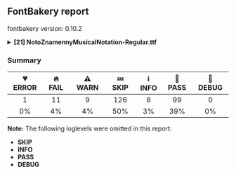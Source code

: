 ## FontBakery report

fontbakery version: 0.10.2

<details><summary><b>[21] NotoZnamennyMusicalNotation-Regular.ttf</b></summary><div><details><summary>💔 <b>ERROR:</b> Check that texts shape as per expectation (<a href="https://font-bakery.readthedocs.io/en/stable/fontbakery/profiles/<Section: Shaping Checks>.html#com.google.fonts/check/shaping/regression">com.google.fonts/check/shaping/regression</a>)</summary><div>


* 💔 **ERROR** Failed with KeyError: 'uni0E70'
</div></details><details><summary>🔥 <b>FAIL:</b> Check Google Fonts glyph coverage. (<a href="https://font-bakery.readthedocs.io/en/stable/fontbakery/profiles/googlefonts.html#com.google.fonts/check/glyph_coverage">com.google.fonts/check/glyph_coverage</a>)</summary><div>


* 🔥 **FAIL** Missing required codepoints:

	- 0x0030 (DIGIT ZERO)


	- 0x0031 (DIGIT ONE)


	- 0x0032 (DIGIT TWO)


	- 0x0033 (DIGIT THREE)


	- 0x0034 (DIGIT FOUR)


	- 0x0035 (DIGIT FIVE)


	- 0x0036 (DIGIT SIX)


	- 0x0037 (DIGIT SEVEN)


	- 0x0038 (DIGIT EIGHT)


	- 0x0039 (DIGIT NINE)


	- 0x00A0 (NO-BREAK SPACE)


	- 0x002E (FULL STOP)


	- 0x003A (COLON)


	- 0x2026 (HORIZONTAL ELLIPSIS)


	- 0x0021 (EXCLAMATION MARK)


	- 0x002A (ASTERISK)


	- 0x0023 (NUMBER SIGN)


	- 0x002F (SOLIDUS)


	- 0x005C (REVERSE SOLIDUS)


	- 0x002D (HYPHEN-MINUS)


	- 0x0028 (LEFT PARENTHESIS)


	- 0x0029 (RIGHT PARENTHESIS)


	- 0x007B (LEFT CURLY BRACKET)


	- 0x007D (RIGHT CURLY BRACKET)


	- 0x005B (LEFT SQUARE BRACKET)


	- 0x005D (RIGHT SQUARE BRACKET)


	- 0x201C (LEFT DOUBLE QUOTATION MARK)


	- 0x201D (RIGHT DOUBLE QUOTATION MARK)


	- 0x2018 (LEFT SINGLE QUOTATION MARK)


	- 0x2019 (RIGHT SINGLE QUOTATION MARK)


	- 0x00AB (LEFT-POINTING DOUBLE ANGLE QUOTATION MARK)


	- 0x00BB (RIGHT-POINTING DOUBLE ANGLE QUOTATION MARK)


	- 0x0022 (QUOTATION MARK)


	- 0x0027 (APOSTROPHE)


	- 0x002B (PLUS SIGN)


	- 0x00D7 (MULTIPLICATION SIGN)


	- 0x00F7 (DIVISION SIGN)


	- 0x003D (EQUALS SIGN)


	- 0x003E (GREATER-THAN SIGN)


	- 0x003C (LESS-THAN SIGN)


	- 0x0025 (PERCENT SIGN)


	- 0x0308 (COMBINING DIAERESIS)


	- 0x0300 (COMBINING GRAVE ACCENT)


	- 0x0301 (COMBINING ACUTE ACCENT)


	- 0x030B (COMBINING DOUBLE ACUTE ACCENT)


	- 0x0304 (COMBINING MACRON)


	- 0x02D9 (DOT ABOVE)


	- 0x00B0 (DEGREE SIGN)


	- 0x0041 (LATIN CAPITAL LETTER A)


	- 0x00C1 (LATIN CAPITAL LETTER A WITH ACUTE)


	- 0x0102 (LATIN CAPITAL LETTER A WITH BREVE)


	- 0x00C2 (LATIN CAPITAL LETTER A WITH CIRCUMFLEX)


	- 0x00C4 (LATIN CAPITAL LETTER A WITH DIAERESIS)


	- 0x00C0 (LATIN CAPITAL LETTER A WITH GRAVE)


	- 0x0100 (LATIN CAPITAL LETTER A WITH MACRON)


	- 0x0104 (LATIN CAPITAL LETTER A WITH OGONEK)


	- 0x00C5 (LATIN CAPITAL LETTER A WITH RING ABOVE)


	- 0x00C3 (LATIN CAPITAL LETTER A WITH TILDE)


	- 0x00C6 (LATIN CAPITAL LETTER AE)


	- 0x0042 (LATIN CAPITAL LETTER B)


	- 0x0043 (LATIN CAPITAL LETTER C)


	- 0x0106 (LATIN CAPITAL LETTER C WITH ACUTE)


	- 0x010C (LATIN CAPITAL LETTER C WITH CARON)


	- 0x00C7 (LATIN CAPITAL LETTER C WITH CEDILLA)


	- 0x010A (LATIN CAPITAL LETTER C WITH DOT ABOVE)


	- 0x0044 (LATIN CAPITAL LETTER D)


	- 0x00D0 (LATIN CAPITAL LETTER ETH)


	- 0x010E (LATIN CAPITAL LETTER D WITH CARON)


	- 0x0110 (LATIN CAPITAL LETTER D WITH STROKE)


	- 0x0045 (LATIN CAPITAL LETTER E)


	- 0x00C9 (LATIN CAPITAL LETTER E WITH ACUTE)


	- 0x011A (LATIN CAPITAL LETTER E WITH CARON)


	- 0x00CA (LATIN CAPITAL LETTER E WITH CIRCUMFLEX)


	- 0x00CB (LATIN CAPITAL LETTER E WITH DIAERESIS)


	- 0x0116 (LATIN CAPITAL LETTER E WITH DOT ABOVE)


	- 0x00C8 (LATIN CAPITAL LETTER E WITH GRAVE)


	- 0x0112 (LATIN CAPITAL LETTER E WITH MACRON)


	- 0x0118 (LATIN CAPITAL LETTER E WITH OGONEK)


	- 0x0046 (LATIN CAPITAL LETTER F)


	- 0x0047 (LATIN CAPITAL LETTER G)


	- 0x011E (LATIN CAPITAL LETTER G WITH BREVE)


	- 0x0122 (LATIN CAPITAL LETTER G WITH CEDILLA)


	- 0x0120 (LATIN CAPITAL LETTER G WITH DOT ABOVE)


	- 0x0048 (LATIN CAPITAL LETTER H)


	- 0x0126 (LATIN CAPITAL LETTER H WITH STROKE)


	- 0x0049 (LATIN CAPITAL LETTER I)


	- 0x00CD (LATIN CAPITAL LETTER I WITH ACUTE)


	- 0x00CE (LATIN CAPITAL LETTER I WITH CIRCUMFLEX)


	- 0x00CF (LATIN CAPITAL LETTER I WITH DIAERESIS)


	- 0x0130 (LATIN CAPITAL LETTER I WITH DOT ABOVE)


	- 0x00CC (LATIN CAPITAL LETTER I WITH GRAVE)


	- 0x012A (LATIN CAPITAL LETTER I WITH MACRON)


	- 0x012E (LATIN CAPITAL LETTER I WITH OGONEK)


	- 0x004A (LATIN CAPITAL LETTER J)


	- 0x004B (LATIN CAPITAL LETTER K)


	- 0x0136 (LATIN CAPITAL LETTER K WITH CEDILLA)


	- 0x004C (LATIN CAPITAL LETTER L)


	- 0x0139 (LATIN CAPITAL LETTER L WITH ACUTE)


	- 0x013D (LATIN CAPITAL LETTER L WITH CARON)


	- 0x013B (LATIN CAPITAL LETTER L WITH CEDILLA)


	- 0x0141 (LATIN CAPITAL LETTER L WITH STROKE)


	- 0x004D (LATIN CAPITAL LETTER M)


	- 0x004E (LATIN CAPITAL LETTER N)


	- 0x0143 (LATIN CAPITAL LETTER N WITH ACUTE)


	- 0x0147 (LATIN CAPITAL LETTER N WITH CARON)


	- 0x0145 (LATIN CAPITAL LETTER N WITH CEDILLA)


	- 0x00D1 (LATIN CAPITAL LETTER N WITH TILDE)


	- 0x014A (LATIN CAPITAL LETTER ENG)


	- 0x004F (LATIN CAPITAL LETTER O)


	- 0x00D3 (LATIN CAPITAL LETTER O WITH ACUTE)


	- 0x00D4 (LATIN CAPITAL LETTER O WITH CIRCUMFLEX)


	- 0x00D6 (LATIN CAPITAL LETTER O WITH DIAERESIS)


	- 0x00D2 (LATIN CAPITAL LETTER O WITH GRAVE)


	- 0x0150 (LATIN CAPITAL LETTER O WITH DOUBLE ACUTE)


	- 0x014C (LATIN CAPITAL LETTER O WITH MACRON)


	- 0x00D8 (LATIN CAPITAL LETTER O WITH STROKE)


	- 0x00D5 (LATIN CAPITAL LETTER O WITH TILDE)


	- 0x0152 (LATIN CAPITAL LIGATURE OE)


	- 0x0050 (LATIN CAPITAL LETTER P)


	- 0x00DE (LATIN CAPITAL LETTER THORN)


	- 0x0051 (LATIN CAPITAL LETTER Q)


	- 0x0052 (LATIN CAPITAL LETTER R)


	- 0x0154 (LATIN CAPITAL LETTER R WITH ACUTE)


	- 0x0158 (LATIN CAPITAL LETTER R WITH CARON)


	- 0x0156 (LATIN CAPITAL LETTER R WITH CEDILLA)


	- 0x0053 (LATIN CAPITAL LETTER S)


	- 0x015A (LATIN CAPITAL LETTER S WITH ACUTE)


	- 0x0160 (LATIN CAPITAL LETTER S WITH CARON)


	- 0x015E (LATIN CAPITAL LETTER S WITH CEDILLA)


	- 0x0218 (LATIN CAPITAL LETTER S WITH COMMA BELOW)


	- 0x1E9E (LATIN CAPITAL LETTER SHARP S)


	- 0x0054 (LATIN CAPITAL LETTER T)


	- 0x0164 (LATIN CAPITAL LETTER T WITH CARON)


	- 0x021A (LATIN CAPITAL LETTER T WITH COMMA BELOW)


	- 0x0055 (LATIN CAPITAL LETTER U)


	- 0x00DA (LATIN CAPITAL LETTER U WITH ACUTE)


	- 0x016C (LATIN CAPITAL LETTER U WITH BREVE)


	- 0x00DB (LATIN CAPITAL LETTER U WITH CIRCUMFLEX)


	- 0x00DC (LATIN CAPITAL LETTER U WITH DIAERESIS)


	- 0x00D9 (LATIN CAPITAL LETTER U WITH GRAVE)


	- 0x0170 (LATIN CAPITAL LETTER U WITH DOUBLE ACUTE)


	- 0x016A (LATIN CAPITAL LETTER U WITH MACRON)


	- 0x0172 (LATIN CAPITAL LETTER U WITH OGONEK)


	- 0x016E (LATIN CAPITAL LETTER U WITH RING ABOVE)


	- 0x0056 (LATIN CAPITAL LETTER V)


	- 0x0057 (LATIN CAPITAL LETTER W)


	- 0x1E82 (LATIN CAPITAL LETTER W WITH ACUTE)


	- 0x0174 (LATIN CAPITAL LETTER W WITH CIRCUMFLEX)


	- 0x1E84 (LATIN CAPITAL LETTER W WITH DIAERESIS)


	- 0x1E80 (LATIN CAPITAL LETTER W WITH GRAVE)


	- 0x0058 (LATIN CAPITAL LETTER X)


	- 0x0059 (LATIN CAPITAL LETTER Y)


	- 0x00DD (LATIN CAPITAL LETTER Y WITH ACUTE)


	- 0x0176 (LATIN CAPITAL LETTER Y WITH CIRCUMFLEX)


	- 0x0178 (LATIN CAPITAL LETTER Y WITH DIAERESIS)


	- 0x1EF2 (LATIN CAPITAL LETTER Y WITH GRAVE)


	- 0x005A (LATIN CAPITAL LETTER Z)


	- 0x0179 (LATIN CAPITAL LETTER Z WITH ACUTE)


	- 0x017D (LATIN CAPITAL LETTER Z WITH CARON)


	- 0x017B (LATIN CAPITAL LETTER Z WITH DOT ABOVE)


	- 0x0061 (LATIN SMALL LETTER A)


	- 0x00E1 (LATIN SMALL LETTER A WITH ACUTE)


	- 0x0103 (LATIN SMALL LETTER A WITH BREVE)


	- 0x00E2 (LATIN SMALL LETTER A WITH CIRCUMFLEX)


	- 0x00E4 (LATIN SMALL LETTER A WITH DIAERESIS)


	- 0x00E0 (LATIN SMALL LETTER A WITH GRAVE)


	- 0x0101 (LATIN SMALL LETTER A WITH MACRON)


	- 0x0105 (LATIN SMALL LETTER A WITH OGONEK)


	- 0x00E5 (LATIN SMALL LETTER A WITH RING ABOVE)


	- 0x00E3 (LATIN SMALL LETTER A WITH TILDE)


	- 0x00E6 (LATIN SMALL LETTER AE)


	- 0x0062 (LATIN SMALL LETTER B)


	- 0x0063 (LATIN SMALL LETTER C)


	- 0x0107 (LATIN SMALL LETTER C WITH ACUTE)


	- 0x010D (LATIN SMALL LETTER C WITH CARON)


	- 0x00E7 (LATIN SMALL LETTER C WITH CEDILLA)


	- 0x010B (LATIN SMALL LETTER C WITH DOT ABOVE)


	- 0x0064 (LATIN SMALL LETTER D)


	- 0x00F0 (LATIN SMALL LETTER ETH)


	- 0x010F (LATIN SMALL LETTER D WITH CARON)


	- 0x0111 (LATIN SMALL LETTER D WITH STROKE)


	- 0x0065 (LATIN SMALL LETTER E)


	- 0x00E9 (LATIN SMALL LETTER E WITH ACUTE)


	- 0x011B (LATIN SMALL LETTER E WITH CARON)


	- 0x00EA (LATIN SMALL LETTER E WITH CIRCUMFLEX)


	- 0x00EB (LATIN SMALL LETTER E WITH DIAERESIS)


	- 0x0117 (LATIN SMALL LETTER E WITH DOT ABOVE)


	- 0x00E8 (LATIN SMALL LETTER E WITH GRAVE)


	- 0x0113 (LATIN SMALL LETTER E WITH MACRON)


	- 0x0119 (LATIN SMALL LETTER E WITH OGONEK)


	- 0x0066 (LATIN SMALL LETTER F)


	- 0x0067 (LATIN SMALL LETTER G)


	- 0x011F (LATIN SMALL LETTER G WITH BREVE)


	- 0x0123 (LATIN SMALL LETTER G WITH CEDILLA)


	- 0x0121 (LATIN SMALL LETTER G WITH DOT ABOVE)


	- 0x0068 (LATIN SMALL LETTER H)


	- 0x0127 (LATIN SMALL LETTER H WITH STROKE)


	- 0x0069 (LATIN SMALL LETTER I)


	- 0x0131 (LATIN SMALL LETTER DOTLESS I)


	- 0x00ED (LATIN SMALL LETTER I WITH ACUTE)


	- 0x00EE (LATIN SMALL LETTER I WITH CIRCUMFLEX)


	- 0x00EF (LATIN SMALL LETTER I WITH DIAERESIS)


	- 0x00EC (LATIN SMALL LETTER I WITH GRAVE)


	- 0x012B (LATIN SMALL LETTER I WITH MACRON)


	- 0x012F (LATIN SMALL LETTER I WITH OGONEK)


	- 0x006A (LATIN SMALL LETTER J)


	- 0x0237 (LATIN SMALL LETTER DOTLESS J)


	- 0x006B (LATIN SMALL LETTER K)


	- 0x0137 (LATIN SMALL LETTER K WITH CEDILLA)


	- 0x006C (LATIN SMALL LETTER L)


	- 0x013A (LATIN SMALL LETTER L WITH ACUTE)


	- 0x013E (LATIN SMALL LETTER L WITH CARON)


	- 0x013C (LATIN SMALL LETTER L WITH CEDILLA)


	- 0x0142 (LATIN SMALL LETTER L WITH STROKE)


	- 0x006D (LATIN SMALL LETTER M)


	- 0x006E (LATIN SMALL LETTER N)


	- 0x0144 (LATIN SMALL LETTER N WITH ACUTE)


	- 0x0148 (LATIN SMALL LETTER N WITH CARON)


	- 0x0146 (LATIN SMALL LETTER N WITH CEDILLA)


	- 0x00F1 (LATIN SMALL LETTER N WITH TILDE)


	- 0x014B (LATIN SMALL LETTER ENG)


	- 0x006F (LATIN SMALL LETTER O)


	- 0x00F3 (LATIN SMALL LETTER O WITH ACUTE)


	- 0x00F4 (LATIN SMALL LETTER O WITH CIRCUMFLEX)


	- 0x00F6 (LATIN SMALL LETTER O WITH DIAERESIS)


	- 0x00F2 (LATIN SMALL LETTER O WITH GRAVE)


	- 0x0151 (LATIN SMALL LETTER O WITH DOUBLE ACUTE)


	- 0x014D (LATIN SMALL LETTER O WITH MACRON)


	- 0x00F8 (LATIN SMALL LETTER O WITH STROKE)


	- 0x00F5 (LATIN SMALL LETTER O WITH TILDE)


	- 0x0153 (LATIN SMALL LIGATURE OE)


	- 0x0070 (LATIN SMALL LETTER P)


	- 0x00FE (LATIN SMALL LETTER THORN)


	- 0x0071 (LATIN SMALL LETTER Q)


	- 0x0072 (LATIN SMALL LETTER R)


	- 0x0155 (LATIN SMALL LETTER R WITH ACUTE)


	- 0x0159 (LATIN SMALL LETTER R WITH CARON)


	- 0x0157 (LATIN SMALL LETTER R WITH CEDILLA)


	- 0x0073 (LATIN SMALL LETTER S)


	- 0x015B (LATIN SMALL LETTER S WITH ACUTE)


	- 0x0161 (LATIN SMALL LETTER S WITH CARON)


	- 0x015F (LATIN SMALL LETTER S WITH CEDILLA)


	- 0x0219 (LATIN SMALL LETTER S WITH COMMA BELOW)


	- 0x00DF (LATIN SMALL LETTER SHARP S)


	- 0x0074 (LATIN SMALL LETTER T)


	- 0x0165 (LATIN SMALL LETTER T WITH CARON)


	- 0x021B (LATIN SMALL LETTER T WITH COMMA BELOW)


	- 0x0075 (LATIN SMALL LETTER U)


	- 0x00FA (LATIN SMALL LETTER U WITH ACUTE)


	- 0x016D (LATIN SMALL LETTER U WITH BREVE)


	- 0x00FB (LATIN SMALL LETTER U WITH CIRCUMFLEX)


	- 0x00FC (LATIN SMALL LETTER U WITH DIAERESIS)


	- 0x00F9 (LATIN SMALL LETTER U WITH GRAVE)


	- 0x0171 (LATIN SMALL LETTER U WITH DOUBLE ACUTE)


	- 0x016B (LATIN SMALL LETTER U WITH MACRON)


	- 0x0173 (LATIN SMALL LETTER U WITH OGONEK)


	- 0x016F (LATIN SMALL LETTER U WITH RING ABOVE)


	- 0x0076 (LATIN SMALL LETTER V)


	- 0x0077 (LATIN SMALL LETTER W)


	- 0x1E83 (LATIN SMALL LETTER W WITH ACUTE)


	- 0x0175 (LATIN SMALL LETTER W WITH CIRCUMFLEX)


	- 0x1E85 (LATIN SMALL LETTER W WITH DIAERESIS)


	- 0x1E81 (LATIN SMALL LETTER W WITH GRAVE)


	- 0x0078 (LATIN SMALL LETTER X)


	- 0x0079 (LATIN SMALL LETTER Y)


	- 0x00FD (LATIN SMALL LETTER Y WITH ACUTE)


	- 0x0177 (LATIN SMALL LETTER Y WITH CIRCUMFLEX)


	- 0x00FF (LATIN SMALL LETTER Y WITH DIAERESIS)


	- 0x1EF3 (LATIN SMALL LETTER Y WITH GRAVE)


	- 0x007A (LATIN SMALL LETTER Z)


	- 0x017A (LATIN SMALL LETTER Z WITH ACUTE)


	- 0x017E (LATIN SMALL LETTER Z WITH CARON)


	- 0x017C (LATIN SMALL LETTER Z WITH DOT ABOVE)


	- 0x00AA (FEMININE ORDINAL INDICATOR)


	- 0x00BA (MASCULINE ORDINAL INDICATOR)


	- 0x002C (COMMA)


	- 0x003B (SEMICOLON)


	- 0x00A1 (INVERTED EXCLAMATION MARK)


	- 0x003F (QUESTION MARK)


	- 0x00BF (INVERTED QUESTION MARK)


	- 0x00B7 (MIDDLE DOT)


	- 0x2022 (BULLET)


	- 0x2013 (EN DASH)


	- 0x2014 (EM DASH)


	- 0x005F (LOW LINE)


	- 0x201A (SINGLE LOW-9 QUOTATION MARK)


	- 0x201E (DOUBLE LOW-9 QUOTATION MARK)


	- 0x2039 (SINGLE LEFT-POINTING ANGLE QUOTATION MARK)


	- 0x203A (SINGLE RIGHT-POINTING ANGLE QUOTATION MARK)


	- 0x0040 (COMMERCIAL AT)


	- 0x0026 (AMPERSAND)


	- 0x00B6 (PILCROW SIGN)


	- 0x00A7 (SECTION SIGN)


	- 0x00A9 (COPYRIGHT SIGN)


	- 0x00AE (REGISTERED SIGN)


	- 0x2122 (TRADE MARK SIGN)


	- 0x00A2 (CENT SIGN)


	- 0x0024 (DOLLAR SIGN)


	- 0x20AC (EURO SIGN)


	- 0x00A3 (POUND SIGN)


	- 0x00A5 (YEN SIGN)


	- 0x2212 (MINUS SIGN)


	- 0x007E (TILDE)


	- 0x005E (CIRCUMFLEX ACCENT)


	- 0x0307 (COMBINING DOT ABOVE)


	- 0x0302 (COMBINING CIRCUMFLEX ACCENT)


	- 0x030C (COMBINING CARON)


	- 0x0306 (COMBINING BREVE)


	- 0x030A (COMBINING RING ABOVE)


	- 0x0303 (COMBINING TILDE)


	- 0x0312 (COMBINING TURNED COMMA ABOVE)


	- 0x0326 (COMBINING COMMA BELOW)


	- 0x0327 (COMBINING CEDILLA)


	- 0x0328 (COMBINING OGONEK)


	- 0x00A8 (DIAERESIS)


	- 0x0060 (GRAVE ACCENT)


	- 0x00B4 (ACUTE ACCENT)


	- 0x02DD (DOUBLE ACUTE ACCENT)


	- 0x02C6 (MODIFIER LETTER CIRCUMFLEX ACCENT)


	- 0x02C7 (CARON)


	- 0x02D8 (BREVE)


	- 0x02DA (RING ABOVE)


	- 0x02DC (SMALL TILDE)


	- 0x00AF (MACRON)


	- 0x00B8 (CEDILLA)


	- 0x02DB (OGONEK)
 [code: missing-codepoints]
</div></details><details><summary>🔥 <b>FAIL:</b> Check copyright namerecords match license file. (<a href="https://font-bakery.readthedocs.io/en/stable/fontbakery/profiles/googlefonts.html#com.google.fonts/check/name/license">com.google.fonts/check/name/license</a>)</summary><div>


* 🔥 **FAIL** License file OFL.txt exists but NameID 13 (LICENSE DESCRIPTION) value on platform 3 (WINDOWS) is not specified for that. Value was: "This Font Software is licensed under the SIL Open Font License, Version 1.1. This Font Software is distributed on an "AS IS" BASIS, WITHOUT WARRANTIES OR CONDITIONS OF ANY KIND, either express or implied. See the SIL Open Font License for the specific language, permissions and limitations governing your use of this Font Software." Must be changed to "This Font Software is licensed under the SIL Open Font License, Version 1.1. This license is available with a FAQ at: https://scripts.sil.org/OFL" [code: wrong]
</div></details><details><summary>🔥 <b>FAIL:</b> Copyright notices match canonical pattern in fonts (<a href="https://font-bakery.readthedocs.io/en/stable/fontbakery/profiles/googlefonts.html#com.google.fonts/check/font_copyright">com.google.fonts/check/font_copyright</a>)</summary><div>


* 🔥 **FAIL** Name Table entry: Copyright notices should match a pattern similar to: "Copyright 2019 The Familyname Project Authors (git url)"
But instead we have got:
"Copyright 2022 Google Inc. All Rights Reserved." [code: bad-notice-format]
</div></details><details><summary>🔥 <b>FAIL:</b> Check font follows the Google Fonts vertical metric schema (<a href="https://font-bakery.readthedocs.io/en/stable/fontbakery/profiles/googlefonts.html#com.google.fonts/check/vertical_metrics">com.google.fonts/check/vertical_metrics</a>)</summary><div>


* 🔥 **FAIL** OS/2.sTypoLineGap is "200" it should be 0 [code: bad-OS/2.sTypoLineGap]
</div></details><details><summary>🔥 <b>FAIL:</b> OS/2.fsSelection bit 7 (USE_TYPO_METRICS) is set in all fonts. (<a href="https://font-bakery.readthedocs.io/en/stable/fontbakery/profiles/googlefonts.html#com.google.fonts/check/os2/use_typo_metrics">com.google.fonts/check/os2/use_typo_metrics</a>)</summary><div>


* 🔥 **FAIL** OS/2.fsSelection bit 7 (USE_TYPO_METRICS) wasNOT set in the following fonts: ['fonts/NotoZnamennyMusicalNotation/googlefonts/ttf/NotoZnamennyMusicalNotation-Regular.ttf']. [code: missing-os2-fsselection-bit7]
</div></details><details><summary>🔥 <b>FAIL:</b> Check font can render its own name. (<a href="https://font-bakery.readthedocs.io/en/stable/fontbakery/profiles/googlefonts.html#com.google.fonts/check/render_own_name">com.google.fonts/check/render_own_name</a>)</summary><div>


* 🔥 **FAIL** .notdef glyphs were found when attempting to render Noto Znamenny Musical Notation [code: render-own-name]
</div></details><details><summary>🔥 <b>FAIL:</b> Noto fonts must have an ARTICLE.en_us.html file (<a href="https://font-bakery.readthedocs.io/en/stable/fontbakery/profiles/googlefonts.html#com.google.fonts/check/description/noto_has_article">com.google.fonts/check/description/noto_has_article</a>)</summary><div>


* 🔥 **FAIL** This is a Noto font but it lacks an ARTICLE.en_us.html file [code: missing-article]
</div></details><details><summary>🔥 <b>FAIL:</b> Checking OS/2 usWinAscent & usWinDescent. (<a href="https://font-bakery.readthedocs.io/en/stable/fontbakery/profiles/universal.html#com.google.fonts/check/family/win_ascent_and_descent">com.google.fonts/check/family/win_ascent_and_descent</a>)</summary><div>


* 🔥 **FAIL** OS/2.usWinDescent value should be equal or greater than 292, but got 200 instead [code: descent]
</div></details><details><summary>🔥 <b>FAIL:</b> Checking OS/2 Metrics match hhea Metrics. (<a href="https://font-bakery.readthedocs.io/en/stable/fontbakery/profiles/universal.html#com.google.fonts/check/os2_metrics_match_hhea">com.google.fonts/check/os2_metrics_match_hhea</a>)</summary><div>


* 🔥 **FAIL** OS/2 sTypoAscender (800) and hhea ascent (1000) must be equal. [code: ascender]
</div></details><details><summary>🔥 <b>FAIL:</b> Font contains glyphs for whitespace characters? (<a href="https://font-bakery.readthedocs.io/en/stable/fontbakery/profiles/universal.html#com.google.fonts/check/whitespace_glyphs">com.google.fonts/check/whitespace_glyphs</a>)</summary><div>


* 🔥 **FAIL** Whitespace glyph missing for codepoint 0x00A0. [code: missing-whitespace-glyph-0x00A0]
</div></details><details><summary>🔥 <b>FAIL:</b> Ensure dotted circle glyph is present and can attach marks. (<a href="https://font-bakery.readthedocs.io/en/stable/fontbakery/profiles/<Section: Shaping Checks>.html#com.google.fonts/check/dotted_circle">com.google.fonts/check/dotted_circle</a>)</summary><div>


* 🔥 **FAIL** The following glyphs could not be attached to the dotted circle glyph:

	- u1CF00

	- u1CF01

	- u1CF02

	- u1CF03

	- u1CF04

	- u1CF05

	- u1CF06

	- u1CF07

	- u1CF08

	- u1CF09

	- u1CF0A

	- u1CF0B

	- u1CF0C

	- u1CF0D

	- u1CF0E

	- u1CF0F

	- u1CF10

	- u1CF11

	- u1CF12

	- u1CF13

	- u1CF14

	- u1CF15

	- u1CF16

	- u1CF17

	- u1CF18

	- u1CF19

	- u1CF1A

	- u1CF1B

	- u1CF1C

	- u1CF1D

	- u1CF1E

	- u1CF1F

	- u1CF20

	- u1CF21

	- u1CF22

	- u1CF24

	- u1CF25

	- u1CF26

	- u1CF27 [code: unattached-dotted-circle-marks]
</div></details><details><summary>⚠ <b>WARN:</b> Checking OS/2 achVendID. (<a href="https://font-bakery.readthedocs.io/en/stable/fontbakery/profiles/googlefonts.html#com.google.fonts/check/vendor_id">com.google.fonts/check/vendor_id</a>)</summary><div>


* ⚠ **WARN** OS/2 VendorID value 'NONE' is not yet recognized. If you registered it recently, then it's safe to ignore this warning message. Otherwise, you should set it to your own unique 4 character code, and register it with Microsoft at https://www.microsoft.com/typography/links/vendorlist.aspx
 [code: unknown]
</div></details><details><summary>⚠ <b>WARN:</b> Check for codepoints not covered by METADATA subsets. (<a href="https://font-bakery.readthedocs.io/en/stable/fontbakery/profiles/googlefonts.html#com.google.fonts/check/metadata/unreachable_subsetting">com.google.fonts/check/metadata/unreachable_subsetting</a>)</summary><div>


* ⚠ **WARN** The following codepoints supported by the font are not covered by
    any subsets defined in the font's metadata file, and will never
    be served. You can solve this by either manually adding additional
    subset declarations to METADATA.pb, or by editing the glyphset
    definitions.

 * U+0020 SPACE: try adding one of: kaithi, osage, old-hungarian, mro, bhaiksuki, miao, tangut, medefaidrin, dives-akuru, old-north-arabian, brahmi, linear-b, lydian, balinese, math, sundanese, bassa-vah, meroitic-hieroglyphs, old-sogdian, kharoshthi, old-turkic, manichaean, meroitic-cursive, osmanya, tagbanwa, khitan-small-script, anatolian-hieroglyphs, phoenician, newa, phags-pa, linear-a, mahajani, inscriptional-pahlavi, marchen, adlam, kawi, toto, javanese, limbu, tai-le, nushu, khmer, nko, sogdian, duployan, braille, cypro-minoan, syloti-nagri, vithkuqi, kayah-li, mayan-numerals, cuneiform, sharada, coptic, khojki, meetei-mayek, music, siddham, pahawh-hmong, khudawadi, multani, old-uyghur, cherokee, cham, tifinagh, yi, nag-mundari, new-tai-lue, nabataean, ogham, glagolitic, bamum, tangsa, deseret, caucasian-albanian, thaana, buginese, runic, cypriot, carian, ol-chiki, gunjala-gondi, imperial-aramaic, mende-kikakui, mongolian, masaram-gondi, saurashtra, lycian, elbasan, buhid, grantha, batak, tai-viet, wancho, nandinagari, pau-cin-hau, avestan, psalter-pahlavi, ahom, yezidi, symbols, nyiakeng-puachue-hmong, zanabazar-square, signwriting, hanunoo, old-permic, lisu, makasar, ugaritic, tirhuta, vai, meroitic, lepcha, tai-tham, sora-sompeng, warang-citi, tagalog, latin, old-italic, modi, takri, dogra, gothic, indic-siyaq-numbers, old-persian, hanifi-rohingya, shavian, chorasmian, rejang, syriac, hatran, old-south-arabian, samaritan, canadian-aboriginal, mandaic, soyombo, palmyrene, elymaic, chakma, inscriptional-parthian
 * U+007C VERTICAL LINE: try adding one of: math, latin, khmer, adlam
 * U+25CC DOTTED CIRCLE: try adding one of: kaithi, osage, bhaiksuki, miao, brahmi, balinese, math, sundanese, bassa-vah, kharoshthi, bengali, manichaean, tagbanwa, oriya, newa, phags-pa, tamil, mahajani, marchen, adlam, javanese, limbu, sinhala, tai-le, khmer, nko, sogdian, duployan, syloti-nagri, kayah-li, sharada, coptic, khojki, meetei-mayek, music, lao, siddham, pahawh-hmong, khudawadi, cham, tifinagh, yi, new-tai-lue, devanagari, telugu, caucasian-albanian, thaana, buginese, gunjala-gondi, mende-kikakui, mongolian, thai, masaram-gondi, elbasan, buhid, grantha, batak, tai-viet, wancho, kannada, psalter-pahlavi, ahom, symbols, zanabazar-square, hanunoo, old-permic, gurmukhi, tirhuta, hebrew, lepcha, tagalog, modi, myanmar, takri, malayalam, dogra, hanifi-rohingya, rejang, gujarati, syriac, tibetan, mandaic, soyombo, chakma
 * U+1CF00 ZNAMENNY COMBINING MARK GORAZDO NIZKO S KRYZHEM ON LEFT: not included in any glyphset definition
 * U+1CF01 ZNAMENNY COMBINING MARK NIZKO S KRYZHEM ON LEFT: not included in any glyphset definition
 * U+1CF02 ZNAMENNY COMBINING MARK TSATA ON LEFT: not included in any glyphset definition
 * U+1CF03 ZNAMENNY COMBINING MARK GORAZDO NIZKO ON LEFT: not included in any glyphset definition
 * U+1CF04 ZNAMENNY COMBINING MARK NIZKO ON LEFT: not included in any glyphset definition
 * U+1CF05 ZNAMENNY COMBINING MARK SREDNE ON LEFT: not included in any glyphset definition
 * U+1CF06 ZNAMENNY COMBINING MARK MALO POVYSHE ON LEFT: not included in any glyphset definition
 * U+1CF07 ZNAMENNY COMBINING MARK POVYSHE ON LEFT: not included in any glyphset definition
 * U+1CF08 ZNAMENNY COMBINING MARK VYSOKO ON LEFT: not included in any glyphset definition
 * U+1CF09 ZNAMENNY COMBINING MARK MALO POVYSHE S KHOKHLOM ON LEFT: not included in any glyphset definition
 * U+1CF0A ZNAMENNY COMBINING MARK POVYSHE S KHOKHLOM ON LEFT: not included in any glyphset definition
 * U+1CF0B ZNAMENNY COMBINING MARK VYSOKO S KHOKHLOM ON LEFT: not included in any glyphset definition
 * U+1CF0C ZNAMENNY COMBINING MARK GORAZDO NIZKO S KRYZHEM ON RIGHT: not included in any glyphset definition
 * U+1CF0D ZNAMENNY COMBINING MARK NIZKO S KRYZHEM ON RIGHT: not included in any glyphset definition
 * U+1CF0E ZNAMENNY COMBINING MARK TSATA ON RIGHT: not included in any glyphset definition
 * U+1CF0F ZNAMENNY COMBINING MARK GORAZDO NIZKO ON RIGHT: not included in any glyphset definition
 * U+1CF10 ZNAMENNY COMBINING MARK NIZKO ON RIGHT: not included in any glyphset definition
 * U+1CF11 ZNAMENNY COMBINING MARK SREDNE ON RIGHT: not included in any glyphset definition
 * U+1CF12 ZNAMENNY COMBINING MARK MALO POVYSHE ON RIGHT: not included in any glyphset definition
 * U+1CF13 ZNAMENNY COMBINING MARK POVYSHE ON RIGHT: not included in any glyphset definition
 * U+1CF14 ZNAMENNY COMBINING MARK VYSOKO ON RIGHT: not included in any glyphset definition
 * U+1CF15 ZNAMENNY COMBINING MARK MALO POVYSHE S KHOKHLOM ON RIGHT: not included in any glyphset definition
 * U+1CF16 ZNAMENNY COMBINING MARK POVYSHE S KHOKHLOM ON RIGHT: not included in any glyphset definition
 * U+1CF17 ZNAMENNY COMBINING MARK VYSOKO S KHOKHLOM ON RIGHT: not included in any glyphset definition
 * U+1CF18 ZNAMENNY COMBINING MARK TSATA S KRYZHEM: not included in any glyphset definition
 * U+1CF19 ZNAMENNY COMBINING MARK MALO POVYSHE S KRYZHEM: not included in any glyphset definition
 * U+1CF1A ZNAMENNY COMBINING MARK STRANNO MALO POVYSHE: not included in any glyphset definition
 * U+1CF1B ZNAMENNY COMBINING MARK POVYSHE S KRYZHEM: not included in any glyphset definition
 * U+1CF1C ZNAMENNY COMBINING MARK POVYSHE STRANNO: not included in any glyphset definition
 * U+1CF1D ZNAMENNY COMBINING MARK VYSOKO S KRYZHEM: not included in any glyphset definition
 * U+1CF1E ZNAMENNY COMBINING MARK MALO POVYSHE STRANNO: not included in any glyphset definition
 * U+1CF1F ZNAMENNY COMBINING MARK GORAZDO VYSOKO: not included in any glyphset definition
 * U+1CF20 ZNAMENNY COMBINING MARK ZELO: not included in any glyphset definition
 * U+1CF21 ZNAMENNY COMBINING MARK ON: not included in any glyphset definition
 * U+1CF22 ZNAMENNY COMBINING MARK RAVNO: not included in any glyphset definition
 * U+1CF23 ZNAMENNY COMBINING MARK TIKHAYA: not included in any glyphset definition
 * U+1CF24 ZNAMENNY COMBINING MARK BORZAYA: not included in any glyphset definition
 * U+1CF25 ZNAMENNY COMBINING MARK UDARKA: not included in any glyphset definition
 * U+1CF26 ZNAMENNY COMBINING MARK PODVERTKA: not included in any glyphset definition
 * U+1CF27 ZNAMENNY COMBINING MARK LOMKA: not included in any glyphset definition
 * U+1CF28 ZNAMENNY COMBINING MARK KUPNAYA: not included in any glyphset definition
 * U+1CF29 ZNAMENNY COMBINING MARK KACHKA: not included in any glyphset definition
 * U+1CF2A ZNAMENNY COMBINING MARK ZEVOK: not included in any glyphset definition
 * U+1CF2B ZNAMENNY COMBINING MARK SKOBA: not included in any glyphset definition
 * U+1CF2C ZNAMENNY COMBINING MARK RAZSEKA: not included in any glyphset definition
 * U+1CF2D ZNAMENNY COMBINING MARK KRYZH ON LEFT: not included in any glyphset definition
 * U+1CF30 ZNAMENNY COMBINING TONAL RANGE MARK MRACHNO: not included in any glyphset definition
 * U+1CF31 ZNAMENNY COMBINING TONAL RANGE MARK SVETLO: not included in any glyphset definition
 * U+1CF32 ZNAMENNY COMBINING TONAL RANGE MARK TRESVETLO: not included in any glyphset definition
 * U+1CF33 ZNAMENNY COMBINING MARK ZADERZHKA: not included in any glyphset definition
 * U+1CF34 ZNAMENNY COMBINING MARK DEMESTVENNY ZADERZHKA: not included in any glyphset definition
 * U+1CF35 ZNAMENNY COMBINING MARK OTSECHKA: not included in any glyphset definition
 * U+1CF36 ZNAMENNY COMBINING MARK PODCHASHIE: not included in any glyphset definition
 * U+1CF37 ZNAMENNY COMBINING MARK PODCHASHIE WITH VERTICAL STROKE: not included in any glyphset definition
 * U+1CF38 ZNAMENNY COMBINING MARK CHASHKA: not included in any glyphset definition
 * U+1CF39 ZNAMENNY COMBINING MARK CHASHKA POLNAYA: not included in any glyphset definition
 * U+1CF3A ZNAMENNY COMBINING MARK OBLACHKO: not included in any glyphset definition
 * U+1CF3B ZNAMENNY COMBINING MARK SOROCHYA NOZHKA: not included in any glyphset definition
 * U+1CF3C ZNAMENNY COMBINING MARK TOCHKA: not included in any glyphset definition
 * U+1CF3D ZNAMENNY COMBINING MARK DVOETOCHIE: not included in any glyphset definition
 * U+1CF3E ZNAMENNY COMBINING ATTACHING VERTICAL OMET: not included in any glyphset definition
 * U+1CF3F ZNAMENNY COMBINING MARK CURVED OMET: not included in any glyphset definition
 * U+1CF40 ZNAMENNY COMBINING MARK KRYZH: not included in any glyphset definition
 * U+1CF41 ZNAMENNY COMBINING LOWER TONAL RANGE INDICATOR: not included in any glyphset definition
 * U+1CF42 ZNAMENNY PRIZNAK MODIFIER LEVEL-2: not included in any glyphset definition
 * U+1CF43 ZNAMENNY PRIZNAK MODIFIER LEVEL-3: not included in any glyphset definition
 * U+1CF44 ZNAMENNY PRIZNAK MODIFIER DIRECTION FLIP: not included in any glyphset definition
 * U+1CF45 ZNAMENNY PRIZNAK MODIFIER KRYZH: not included in any glyphset definition
 * U+1CF46 ZNAMENNY PRIZNAK MODIFIER ROG: not included in any glyphset definition
 * U+1CF50 ZNAMENNY NEUME KRYUK: not included in any glyphset definition
 * U+1CF51 ZNAMENNY NEUME KRYUK TIKHY: not included in any glyphset definition
 * U+1CF52 ZNAMENNY NEUME PARAKLIT: not included in any glyphset definition
 * U+1CF53 ZNAMENNY NEUME DVA V CHELNU: not included in any glyphset definition
 * U+1CF54 ZNAMENNY NEUME KLYUCH: not included in any glyphset definition
 * U+1CF55 ZNAMENNY NEUME ZANOZHEK: not included in any glyphset definition
 * U+1CF56 ZNAMENNY NEUME STOPITSA: not included in any glyphset definition
 * U+1CF57 ZNAMENNY NEUME STOPITSA S OCHKOM: not included in any glyphset definition
 * U+1CF58 ZNAMENNY NEUME PEREVODKA: not included in any glyphset definition
 * U+1CF59 ZNAMENNY NEUME PEREVODKA NEPOSTOYANNAYA: not included in any glyphset definition
 * U+1CF5A ZNAMENNY NEUME STOPITSA WITH SOROCHYA NOZHKA: not included in any glyphset definition
 * U+1CF5B ZNAMENNY NEUME CHELYUSTKA: not included in any glyphset definition
 * U+1CF5C ZNAMENNY NEUME PALKA: not included in any glyphset definition
 * U+1CF5D ZNAMENNY NEUME ZAPYATAYA: not included in any glyphset definition
 * U+1CF5E ZNAMENNY NEUME GOLUBCHIK BORZY: not included in any glyphset definition
 * U+1CF5F ZNAMENNY NEUME GOLUBCHIK TIKHY: not included in any glyphset definition
 * U+1CF60 ZNAMENNY NEUME GOLUBCHIK MRACHNY: not included in any glyphset definition
 * U+1CF61 ZNAMENNY NEUME GOLUBCHIK SVETLY: not included in any glyphset definition
 * U+1CF62 ZNAMENNY NEUME GOLUBCHIK TRESVETLY: not included in any glyphset definition
 * U+1CF63 ZNAMENNY NEUME VRAKHIYA PROSTAYA: not included in any glyphset definition
 * U+1CF64 ZNAMENNY NEUME VRAKHIYA MRACHNAYA: not included in any glyphset definition
 * U+1CF65 ZNAMENNY NEUME VRAKHIYA SVETLAYA: not included in any glyphset definition
 * U+1CF66 ZNAMENNY NEUME VRAKHIYA TRESVETLAYA: not included in any glyphset definition
 * U+1CF67 ZNAMENNY NEUME VRAKHIYA KLYUCHEVAYA PROSTAYA: not included in any glyphset definition
 * U+1CF68 ZNAMENNY NEUME VRAKHIYA KLYUCHEVAYA MRACHNAYA: not included in any glyphset definition
 * U+1CF69 ZNAMENNY NEUME VRAKHIYA KLYUCHEVAYA SVETLAYA: not included in any glyphset definition
 * U+1CF6A ZNAMENNY NEUME VRAKHIYA KLYUCHEVAYA TRESVETLAYA: not included in any glyphset definition
 * U+1CF6B ZNAMENNY NEUME DOUBLE ZAPYATAYA: not included in any glyphset definition
 * U+1CF6C ZNAMENNY NEUME REVERSED CHELYUSTKA: not included in any glyphset definition
 * U+1CF6D ZNAMENNY NEUME DERBITSA: not included in any glyphset definition
 * U+1CF6E ZNAMENNY NEUME KHAMILO: not included in any glyphset definition
 * U+1CF6F ZNAMENNY NEUME CHASHKA: not included in any glyphset definition
 * U+1CF70 ZNAMENNY NEUME PODCHASHIE: not included in any glyphset definition
 * U+1CF71 ZNAMENNY NEUME SKAMEYTSA MRACHNAYA: not included in any glyphset definition
 * U+1CF72 ZNAMENNY NEUME SKAMEYTSA SVETLAYA: not included in any glyphset definition
 * U+1CF73 ZNAMENNY NEUME SKAMEYTSA TRESVETLAYA: not included in any glyphset definition
 * U+1CF74 ZNAMENNY NEUME SKAMEYTSA TIKHAYA: not included in any glyphset definition
 * U+1CF75 ZNAMENNY NEUME DEMESTVENNY KLYUCH: not included in any glyphset definition
 * U+1CF76 ZNAMENNY NEUME SKAMEYTSA KLYUCHEVAYA SVETLAYA: not included in any glyphset definition
 * U+1CF77 ZNAMENNY NEUME SKAMEYTSA KLYUCHENEPOSTOYANNAYA: not included in any glyphset definition
 * U+1CF78 ZNAMENNY NEUME SKAMEYTSA KLYUCHEVAYA TIKHAYA: not included in any glyphset definition
 * U+1CF79 ZNAMENNY NEUME SKAMEYTSA DVOECHELNAYA PROSTAYA: not included in any glyphset definition
 * U+1CF7A ZNAMENNY NEUME SKAMEYTSA DVOECHELNAYA SVETLAYA: not included in any glyphset definition
 * U+1CF7B ZNAMENNY NEUME SKAMEYTSA DVOECHELNAYA NEPOSTOYANNAYA: not included in any glyphset definition
 * U+1CF7C ZNAMENNY NEUME SKAMEYTSA DVOECHELNAYA KLYUCHEVAYA: not included in any glyphset definition
 * U+1CF7D ZNAMENNY NEUME SLOZHITIE: not included in any glyphset definition
 * U+1CF7E ZNAMENNY NEUME SLOZHITIE S ZAPYATOY: not included in any glyphset definition
 * U+1CF7F ZNAMENNY NEUME SLOZHITIE ZAKRYTOE: not included in any glyphset definition
 * U+1CF80 ZNAMENNY NEUME SLOZHITIE S KRYZHEM: not included in any glyphset definition
 * U+1CF81 ZNAMENNY NEUME KRYZH: not included in any glyphset definition
 * U+1CF82 ZNAMENNY NEUME ROG: not included in any glyphset definition
 * U+1CF83 ZNAMENNY NEUME FITA: not included in any glyphset definition
 * U+1CF84 ZNAMENNY NEUME KOBYLA: not included in any glyphset definition
 * U+1CF85 ZNAMENNY NEUME ZMEYTSA: not included in any glyphset definition
 * U+1CF86 ZNAMENNY NEUME STATYA: not included in any glyphset definition
 * U+1CF87 ZNAMENNY NEUME STATYA S ZAPYATOY: not included in any glyphset definition
 * U+1CF88 ZNAMENNY NEUME STATYA S KRYZHEM: not included in any glyphset definition
 * U+1CF89 ZNAMENNY NEUME STATYA S ZAPYATOY I KRYZHEM: not included in any glyphset definition
 * U+1CF8A ZNAMENNY NEUME STATYA S KRYZHEM I ZAPYATOY: not included in any glyphset definition
 * U+1CF8B ZNAMENNY NEUME STATYA ZAKRYTAYA: not included in any glyphset definition
 * U+1CF8C ZNAMENNY NEUME STATYA ZAKRYTAYA S ZAPYATOY: not included in any glyphset definition
 * U+1CF8D ZNAMENNY NEUME STATYA S ROGOM: not included in any glyphset definition
 * U+1CF8E ZNAMENNY NEUME STATYA S DVUMYA ZAPYATYMI: not included in any glyphset definition
 * U+1CF8F ZNAMENNY NEUME STATYA S ZAPYATOY I PODCHASHIEM: not included in any glyphset definition
 * U+1CF90 ZNAMENNY NEUME POLKULIZMY: not included in any glyphset definition
 * U+1CF91 ZNAMENNY NEUME STATYA NEPOSTOYANNAYA: not included in any glyphset definition
 * U+1CF92 ZNAMENNY NEUME STRELA PROSTAYA: not included in any glyphset definition
 * U+1CF93 ZNAMENNY NEUME STRELA MRACHNOTIKHAYA: not included in any glyphset definition
 * U+1CF94 ZNAMENNY NEUME STRELA KRYZHEVAYA: not included in any glyphset definition
 * U+1CF95 ZNAMENNY NEUME STRELA POLUPOVODNAYA: not included in any glyphset definition
 * U+1CF96 ZNAMENNY NEUME STRELA POVODNAYA: not included in any glyphset definition
 * U+1CF97 ZNAMENNY NEUME STRELA NEPOSTOYANNAYA: not included in any glyphset definition
 * U+1CF98 ZNAMENNY NEUME STRELA KLYUCHEPOVODNAYA: not included in any glyphset definition
 * U+1CF99 ZNAMENNY NEUME STRELA KLYUCHENEPOSTOYANNAYA: not included in any glyphset definition
 * U+1CF9A ZNAMENNY NEUME STRELA TIKHAYA PUTNAYA: not included in any glyphset definition
 * U+1CF9B ZNAMENNY NEUME STRELA DVOECHELNAYA: not included in any glyphset definition
 * U+1CF9C ZNAMENNY NEUME STRELA DVOECHELNOKRYZHEVAYA: not included in any glyphset definition
 * U+1CF9D ZNAMENNY NEUME STRELA DVOECHELNOPOVODNAYA: not included in any glyphset definition
 * U+1CF9E ZNAMENNY NEUME STRELA DVOECHELNAYA KLYUCHEVAYA: not included in any glyphset definition
 * U+1CF9F ZNAMENNY NEUME STRELA DVOECHELNOPOVODNAYA KLYUCHEVAYA: not included in any glyphset definition
 * U+1CFA0 ZNAMENNY NEUME STRELA GROMNAYA WITH SINGLE ZAPYATAYA: not included in any glyphset definition
 * U+1CFA1 ZNAMENNY NEUME STRELA GROMOPOVODNAYA WITH SINGLE ZAPYATAYA: not included in any glyphset definition
 * U+1CFA2 ZNAMENNY NEUME STRELA GROMNAYA: not included in any glyphset definition
 * U+1CFA3 ZNAMENNY NEUME STRELA GROMOPOVODNAYA: not included in any glyphset definition
 * U+1CFA4 ZNAMENNY NEUME STRELA GROMOPOVODNAYA WITH DOUBLE ZAPYATAYA: not included in any glyphset definition
 * U+1CFA5 ZNAMENNY NEUME STRELA GROMOKRYZHEVAYA: not included in any glyphset definition
 * U+1CFA6 ZNAMENNY NEUME STRELA GROMOKRYZHEVAYA POVODNAYA: not included in any glyphset definition
 * U+1CFA7 ZNAMENNY NEUME MECHIK: not included in any glyphset definition
 * U+1CFA8 ZNAMENNY NEUME MECHIK POVODNY: not included in any glyphset definition
 * U+1CFA9 ZNAMENNY NEUME MECHIK KLYUCHEVOY: not included in any glyphset definition
 * U+1CFAA ZNAMENNY NEUME MECHIK KLYUCHEPOVODNY: not included in any glyphset definition
 * U+1CFAB ZNAMENNY NEUME MECHIK KLYUCHENEPOSTOYANNY: not included in any glyphset definition
 * U+1CFAC ZNAMENNY NEUME STRELA TRYASOGLASNAYA: not included in any glyphset definition
 * U+1CFAD ZNAMENNY NEUME STRELA TRYASOPOVODNAYA: not included in any glyphset definition
 * U+1CFAE ZNAMENNY NEUME STRELA TRYASOSTRELNAYA: not included in any glyphset definition
 * U+1CFAF ZNAMENNY NEUME OSOKA: not included in any glyphset definition
 * U+1CFB0 ZNAMENNY NEUME OSOKA SVETLAYA: not included in any glyphset definition
 * U+1CFB1 ZNAMENNY NEUME OSOKA TRESVETLAYA: not included in any glyphset definition
 * U+1CFB2 ZNAMENNY NEUME OSOKA KRYUKOVAYA SVETLAYA: not included in any glyphset definition
 * U+1CFB3 ZNAMENNY NEUME OSOKA KLYUCHEVAYA SVETLAYA: not included in any glyphset definition
 * U+1CFB4 ZNAMENNY NEUME OSOKA KLYUCHEVAYA NEPOSTOYANNAYA: not included in any glyphset definition
 * U+1CFB5 ZNAMENNY NEUME STRELA KRYUKOVAYA: not included in any glyphset definition
 * U+1CFB6 ZNAMENNY NEUME STRELA KRYUKOVAYA POVODNAYA: not included in any glyphset definition
 * U+1CFB7 ZNAMENNY NEUME STRELA KRYUKOVAYA GROMNAYA WITH SINGLE ZAPYATAYA: not included in any glyphset definition
 * U+1CFB8 ZNAMENNY NEUME STRELA KRYUKOVAYA GROMOPOVODNAYA WITH SINGLE ZAPYATAYA: not included in any glyphset definition
 * U+1CFB9 ZNAMENNY NEUME STRELA KRYUKOVAYA GROMNAYA: not included in any glyphset definition
 * U+1CFBA ZNAMENNY NEUME STRELA KRYUKOVAYA GROMOPOVODNAYA: not included in any glyphset definition
 * U+1CFBB ZNAMENNY NEUME STRELA KRYUKOVAYA GROMOPOVODNAYA WITH DOUBLE ZAPYATAYA: not included in any glyphset definition
 * U+1CFBC ZNAMENNY NEUME STRELA KRYUKOVAYA GROMOKRYZHEVAYA: not included in any glyphset definition
 * U+1CFBD ZNAMENNY NEUME STRELA KRYUKOVAYA GROMOKRYZHEVAYA POVODNAYA: not included in any glyphset definition
 * U+1CFBE ZNAMENNY NEUME STRELA KRYUKOVAYA TRYASKA: not included in any glyphset definition
 * U+1CFBF ZNAMENNY NEUME KUFISMA: not included in any glyphset definition
 * U+1CFC0 ZNAMENNY NEUME OBLAKO: not included in any glyphset definition
 * U+1CFC1 ZNAMENNY NEUME DUDA: not included in any glyphset definition
 * U+1CFC2 ZNAMENNY NEUME NEMKA: not included in any glyphset definition
 * U+1CFC3 ZNAMENNY NEUME PAUK: not included in any glyphset definition

Or you can add the above codepoints to one of the subsets supported by the font:  [code: unreachable-subsetting]
</div></details><details><summary>⚠ <b>WARN:</b> Combined length of family and style must not exceed 27 characters. (<a href="https://font-bakery.readthedocs.io/en/stable/fontbakery/profiles/googlefonts.html#com.google.fonts/check/name/family_and_style_max_length">com.google.fonts/check/name/family_and_style_max_length</a>)</summary><div>


* ⚠ **WARN** The combined length of family and style exceeds 27 chars in the following 'WINDOWS' entries:
 FONT_FAMILY_NAME = 'Noto Znamenny Musical Notation' / SUBFAMILY_NAME = 'Regular'

Please take a look at the conversation at https://github.com/fonttools/fontbakery/issues/2179 in order to understand the reasoning behind these name table records max-length criteria. [code: too-long]
</div></details><details><summary>⚠ <b>WARN:</b> Ensure fonts have ScriptLangTags declared on the 'meta' table. (<a href="https://font-bakery.readthedocs.io/en/stable/fontbakery/profiles/googlefonts.html#com.google.fonts/check/meta/script_lang_tags">com.google.fonts/check/meta/script_lang_tags</a>)</summary><div>


* ⚠ **WARN** This font file does not have a 'meta' table. [code: lacks-meta-table]
</div></details><details><summary>⚠ <b>WARN:</b> Check if each glyph has the recommended amount of contours. (<a href="https://font-bakery.readthedocs.io/en/stable/fontbakery/profiles/universal.html#com.google.fonts/check/contour_count">com.google.fonts/check/contour_count</a>)</summary><div>


* ⚠ **WARN** This check inspects the glyph outlines and detects the total number of contours in each of them. The expected values are infered from the typical ammounts of contours observed in a large collection of reference font families. The divergences listed below may simply indicate a significantly different design on some of your glyphs. On the other hand, some of these may flag actual bugs in the font such as glyphs mapped to an incorrect codepoint. Please consider reviewing the design and codepoint assignment of these to make sure they are correct.

The following glyphs do not have the recommended number of contours:

	- Glyph name: uni25CC	Contours detected: 8	Expected: 16 or 12

	- Glyph name: uni25CC	Contours detected: 8	Expected: 16 or 12
 [code: contour-count]
</div></details><details><summary>⚠ <b>WARN:</b> Checking Vertical Metric Linegaps. (<a href="https://font-bakery.readthedocs.io/en/stable/fontbakery/profiles/universal.html#com.google.fonts/check/linegaps">com.google.fonts/check/linegaps</a>)</summary><div>


* ⚠ **WARN** OS/2 sTypoLineGap is not equal to 0. [code: OS/2]
</div></details><details><summary>⚠ <b>WARN:</b> Does GPOS table have kerning information? This check skips monospaced fonts as defined by post.isFixedPitch value (<a href="https://font-bakery.readthedocs.io/en/stable/fontbakery/profiles/gpos.html#com.google.fonts/check/gpos_kerning_info">com.google.fonts/check/gpos_kerning_info</a>)</summary><div>


* ⚠ **WARN** GPOS table lacks kerning information. [code: lacks-kern-info]
</div></details><details><summary>⚠ <b>WARN:</b> Are there any misaligned on-curve points? (<a href="https://font-bakery.readthedocs.io/en/stable/fontbakery/profiles/<Section: Outline Correctness Checks>.html#com.google.fonts/check/outline_alignment_miss">com.google.fonts/check/outline_alignment_miss</a>)</summary><div>


* ⚠ **WARN** The following glyphs have on-curve points which have potentially incorrect y coordinates:

	* u1CF2B (U+1CF2B): X=-190.0,Y=702.0 (should be at cap-height 700?)

	* u1CF2C (U+1CF2C): X=-36.0,Y=702.0 (should be at cap-height 700?)

	* u1CF36 (U+1CF36): X=78.0,Y=-198.0 (should be at descender -200?)

	* u1CF36 (U+1CF36): X=172.0,Y=-2.0 (should be at baseline 0?)

	* u1CF36 (U+1CF36): X=78.0,Y=-198.0 (should be at descender -200?)

	* u1CF37 (U+1CF37): X=71.0,Y=-198.0 (should be at descender -200?)

	* u1CF37 (U+1CF37): X=172.0,Y=-2.0 (should be at baseline 0?)

	* u1CF3B (U+1CF3B): X=152.0,Y=702.0 (should be at cap-height 700?)

	* u1CF5C (U+1CF5C): X=183.0,Y=-2.0 (should be at baseline 0?)

	* u1CF69 (U+1CF69): X=707.5,Y=698.0 (should be at cap-height 700?)

	* u1CF69 (U+1CF69): X=722.0,Y=699.0 (should be at cap-height 700?)

	* u1CF6A (U+1CF6A): X=836.0,Y=701.0 (should be at cap-height 700?)

	* u1CF6D (U+1CF6D): X=429.0,Y=-2.0 (should be at baseline 0?)

	* u1CF6F (U+1CF6F): X=84.0,Y=2.0 (should be at baseline 0?)

	* u1CF6F (U+1CF6F): X=84.0,Y=2.0 (should be at baseline 0?)

	* u1CF8E (U+1CF8E): X=487.5,Y=2.0 (should be at baseline 0?)

	* u1CF93 (U+1CF93): X=500.0,Y=2.0 (should be at baseline 0?)

	* u1CFA5 (U+1CFA5): X=260.0,Y=-2.0 (should be at baseline 0?)

	* u1CFA6 (U+1CFA6): X=260.0,Y=-2.0 (should be at baseline 0?)

	* u1CFAE (U+1CFAE): X=566.0,Y=-2.0 (should be at baseline 0?)

	* u1CFB1 (U+1CFB1): X=1065.0,Y=698.0 (should be at cap-height 700?)

	* u1CFB2 (U+1CFB2): X=998.0,Y=698.0 (should be at cap-height 700?)

	* u1CFB4 (U+1CFB4): X=795.5,Y=700.5 (should be at cap-height 700?)

	* u1CFBC (U+1CFBC): X=260.0,Y=-2.0 (should be at baseline 0?)

	* u1CFBD (U+1CFBD): X=260.0,Y=-2.0 (should be at baseline 0?) [code: found-misalignments]
</div></details><details><summary>⚠ <b>WARN:</b> Do outlines contain any jaggy segments? (<a href="https://font-bakery.readthedocs.io/en/stable/fontbakery/profiles/<Section: Outline Correctness Checks>.html#com.google.fonts/check/outline_jaggy_segments">com.google.fonts/check/outline_jaggy_segments</a>)</summary><div>


* ⚠ **WARN** The following glyphs have jaggy segments:

	* u1CF55 (U+1CF55): B<<92.0,329.5>-<106.0,325.0>-<123.0,312.0>>/B<<123.0,312.0>-<106.0,330.0>-<86.0,353.0>> = 9.231220410208147

	* u1CF5A (U+1CF5A): B<<92.0,329.5>-<106.0,325.0>-<123.0,312.0>>/B<<123.0,312.0>-<106.0,330.0>-<86.0,353.0>> = 9.231220410208147 [code: found-jaggy-segments]
</div></details><br></div></details>

### Summary

| 💔 ERROR | 🔥 FAIL | ⚠ WARN | 💤 SKIP | ℹ INFO | 🍞 PASS | 🔎 DEBUG |
|:-----:|:----:|:----:|:----:|:----:|:----:|:----:|
| 1 | 11 | 9 | 126 | 8 | 99 | 0 |
| 0% | 4% | 4% | 50% | 3% | 39% | 0% |

**Note:** The following loglevels were omitted in this report:
* **SKIP**
* **INFO**
* **PASS**
* **DEBUG**
